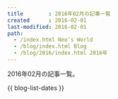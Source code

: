 ```yaml
---
title        : 2016年02月の記事一覧
created      : 2016-02-01
last-modified: 2016-02-01
path:
  - /index.html Neo's World
  - /blog/index.html Blog
  - /blog/2016/index.html 2016年
---
```


2016年02月の記事一覧。

{{ blog-list-dates }}
